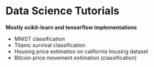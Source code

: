 # Data Science Tutorials

**Mostly scikit-learn and tensorflow implementations**

* MNIST classification
* Titanic survival classification
* Housing price estimation on california housing dataset
* Bitcoin price movement estimation (classification)
